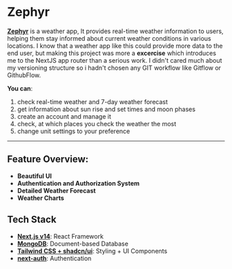 # Zephyr

[**Zephyr**](https://zephyr-eta.vercel.app) is a weather app, It provides real-time weather information to users, helping them stay informed about current weather conditions in various locations. I know that a weather app like this could provide more data to the end user, but making this project was more a **excercise** which introduces me to the NextJS app router than a serious work. I didn't cared much about my versioning structure so i hadn't chosen any GIT workflow like Gitflow or GithubFlow.

**You can**:

1. check real-time weather and 7-day weather forecast
2. get information about sun rise and set times and moon phases
3. create an account and manage it
4. check, at which places you check the weather the most
5. change unit settings to your preference

---

## Feature Overview:

- **Beautiful UI**
- **Authentication and Authorization System**
- **Detailed Weather Forecast**
- **Weather Charts**

## Tech Stack

- [**Next.js v14**](https://nextjs.org): React Framework
- [**MongoDB**](https://www.mongodb.com/): Document-based Database
- [**Tailwind CSS + shadcn/ui**](https://ui.shadcn.com/): Styling + UI Components
- [**next-auth**](https://next-auth.js.org): Authentication

